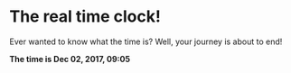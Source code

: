 # The real time clock!

Ever wanted to know what the time is? Well, your journey is about to end!

**The time is Dec 02, 2017, 09:05**